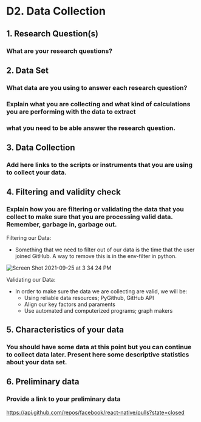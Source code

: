 # D2. Data Collection

## 1. Research Question(s)
### What are your research questions?

## 2. Data Set
### What data are you using to answer each research question?
### Explain what you are collecting and what kind of calculations you are performing with the data to extract
### what you need to be able answer the research question.

## 3. Data Collection
### Add here links to the scripts or instruments that you are using to collect your data.

## 4. Filtering and validity check
### Explain how you are filtering or validating the data that you collect to make sure that you are processing valid data. Remember, garbage in, garbage out.
Filtering our Data:
- Something that we need to filter out of our data is the time that the user joined GitHub. A way to remove this is in the env-filter in python. 

![Screen Shot 2021-09-25 at 3 34 24 PM](https://user-images.githubusercontent.com/75430495/134788475-2336f022-93db-4ff9-ac8d-58960858c7ee.png)

Validating our Data:
- In order to make sure the data we are collecting are valid, we will be:
  - Using reliable data resources; PyGithub, GitHub API
  - Align our key factors and paraments
  - Use automated and computerized programs; graph makers

## 5. Characteristics of your data
### You should have some data at this point but you can continue to collect data later. Present here some descriptive statistics about your data set.

## 6. Preliminary data
### Provide a link to your preliminary data
https://api.github.com/repos/facebook/react-native/pulls?state=closed 
